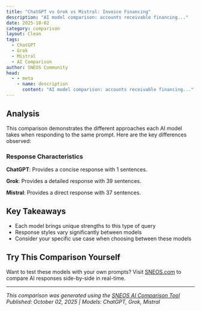 ```yaml
---
title: "ChatGPT vs Grok vs Mistral: Invoice Financing"
description: "AI model comparison: accounts receivable financing..."
date: 2025-10-02
category: comparison
layout: Clean
tags:
  - ChatGPT
  - Grok
  - Mistral
  - AI Comparison
author: SNEOS Community
head:
  - - meta
    - name: description
      content: "AI model comparison: accounts receivable financing..."
---
```


<ChatComparison
  title="ChatGPT vs Grok vs Mistral: Invoice Financing"
  prompt="accounts receivable financing"
  :responses='{
    "ChatGPT": "Error calling OpenAI API.",
    "Grok": "Accounts Receivable Financing, also known as **factoring** or **invoice financing**, is a financial arrangement where a business sells its accounts receivable (unpaid invoices owed by customers) to a third party, known as a **factor** or **financing company**, at a discount. This allows the business to access immediate cash flow rather than waiting for customers to pay their invoices, which can often take 30, 60, or even 90 days.\n\n### How Accounts Receivable Financing Works:\n1. **Business Sells Invoices**: A company sells its outstanding invoices to a factor or financing company.\n2. **Immediate Cash Advance**: The factor provides the business with an advance, typically 70-90% of the invoice value, upfront.\n3. **Factor Collects Payment**: The factor takes responsibility for collecting the full payment from the business\u2019s customers when the invoice is due.\n4. **Remaining Balance Paid**: Once the customer pays the invoice in full, the factor remits the remaining balance to the business, minus a fee or discount for the financing service (usually 1-5% of the invoice amount, depending on terms).\n\n### Types of Accounts Receivable Financing:\n- **Recourse Factoring**: If the customer fails to pay the invoice, the business must buy back the invoice from the factor or replace it with another invoice.\n- **Non-Recourse Factoring**: The factor assumes the risk of non-payment by the customer, though this often comes with higher fees or stricter eligibility criteria.\n\n### Benefits of Accounts Receivable Financing:\n- **Improved Cash Flow**: Provides immediate access to working capital without waiting for customer payments.\n- **No Debt Incurred**: Unlike a loan, this is not borrowing; it\u2019s selling an asset (invoices), so it doesn\u2019t appear as debt on the balance sheet.\n- **Focus on Business Operations**: The factor often handles collections, freeing up the business to focus on core activities.\n- **Flexible Funding**: The amount of funding available grows with the business\u2019s sales and invoices.\n\n### Drawbacks of Accounts Receivable Financing:\n- **Cost**: Factoring fees can be higher than traditional financing options like bank loans, especially for longer invoice terms.\n- **Customer Perception**: Some customers may be uncomfortable dealing directly with a factor for payments, though many factors work discreetly.\n- **Dependency on Customer Credit**: The factor evaluates the creditworthiness of the business\u2019s customers, not the business itself. If customers are deemed high-risk, financing may not be approved.\n- **Loss of Control**: The business may lose direct control over customer relationships during the collections process.\n\n### Who Uses Accounts Receivable Financing?\n- Small and medium-sized businesses (SMBs) with cash flow challenges.\n- Companies in industries with long payment cycles (e.g., manufacturing, wholesale, staffing, transportation).\n- Businesses that cannot qualify for traditional bank loans due to limited credit history or collateral.\n\n### Comparison with Other Financing Options:\n- **Vs. Bank Loans**: Accounts receivable financing is quicker to obtain and doesn\u2019t require collateral beyond the invoices, but it can be more expensive.\n- **Vs. Line of Credit**: A line of credit may have lower interest rates but often requires a stronger credit profile and more documentation.\n\n### Example:\nA company has $100,000 in unpaid invoices due in 60 days. It sells these invoices to a factor, which advances 80% ($80,000) immediately. The factor charges a 3% fee ($3,000). When the customers pay the full $100,000 to the factor, the company receives the remaining $17,000 ($20,000 - $3,000 fee). The company gets immediate cash to cover expenses, while the factor profits from the fee.\n\nAccounts receivable financing is a valuable tool for businesses needing quick access to cash, but it\u2019s important to weigh the costs and terms before entering into an agreement. If you\u2019re considering this option, reviewing the factor\u2019s reputation, fees, and contract terms (such as minimum volume requirements or long-term commitments) is crucial. Would you like me to dive deeper into any specific aspect, such as costs or eligibility criteria?",
    "Mistral": "Accounts receivable financing, also known as invoice financing or factoring, is a financial solution that allows businesses to convert their outstanding invoices into immediate cash. This type of financing is particularly useful for companies that have a significant amount of money tied up in unpaid invoices and need to improve their cash flow. Here are some key aspects of accounts receivable financing:\n\n### Types of Accounts Receivable Financing\n\n1. **Invoice Factoring**:\n   - **Recourse Factoring**: The business remains responsible for collecting the invoices. If the customer does not pay, the business must repurchase the invoice from the factor.\n   - **Non-Recourse Factoring**: The factor assumes the risk of non-payment. If the customer does not pay, the factor absorbs the loss.\n\n2. **Invoice Discounting**:\n   - The business retains control over the collection process. The financing company provides a loan based on the value of the outstanding invoices, and the business repays the loan once the invoices are paid.\n\n### How It Works\n\n1. **Invoice Submission**: The business submits its outstanding invoices to the financing company.\n2. **Advance Payment**: The financing company advances a percentage of the invoice value to the business, typically 70-90%.\n3. **Collection**: The financing company collects the payment from the business\u0027s customers.\n4. **Rebate**: Once the invoice is paid, the financing company pays the remaining balance to the business, minus a fee.\n\n### Benefits\n\n1. **Immediate Cash Flow**: Businesses can access cash quickly without waiting for customers to pay their invoices.\n2. **Credit Management**: The financing company often handles the collection process, reducing the administrative burden on the business.\n3. **Flexibility**: Unlike traditional loans, accounts receivable financing can be more flexible and scalable, as it is based on the value of the invoices.\n4. **No Collateral Required**: The invoices themselves serve as collateral, making it easier for businesses to qualify.\n\n### Considerations\n\n1. **Costs**: The fees associated with accounts receivable financing can be higher than traditional loans, especially for non-recourse factoring.\n2. **Customer Relationships**: Some businesses may be concerned about the impact on customer relationships if a third party is involved in the collection process.\n3. **Creditworthiness**: The financing company will assess the creditworthiness of the business\u0027s customers, as they are the ones who will ultimately pay the invoices.\n\n### Suitability\n\nAccounts receivable financing is particularly suitable for:\n- **Small to Medium-Sized Enterprises (SMEs)**: That have limited access to traditional financing options.\n- **Businesses with Long Payment Cycles**: Such as those in the manufacturing, construction, or wholesale industries.\n- **Growing Companies**: That need immediate cash to fund expansion or meet operational expenses.\n\n### Conclusion\n\nAccounts receivable financing can be a valuable tool for businesses looking to manage their cash flow more effectively. However, it\u0027s important to carefully consider the costs and potential impacts on customer relationships before deciding to use this type of financing."
  }'
  published-date="11:31"
/>

## Analysis

This comparison demonstrates the different approaches each AI model takes when responding to the same prompt. Here are the key differences observed:

### Response Characteristics

**ChatGPT**: Provides a concise response with 1 sentences. 

**Grok**: Provides a detailed response with 39 sentences. 

**Mistral**: Provides a direct response with 37 sentences. 

## Key Takeaways

- Each model brings unique strengths to this type of query
- Response styles vary significantly between models
- Consider your specific use case when choosing between these models

## Try This Comparison Yourself

Want to test these models with your own prompts? Visit [SNEOS.com](https://sneos.com) to compare AI responses side-by-side in real-time.

---

*This comparison was generated using the [SNEOS AI Comparison Tool](https://sneos.com)*
*Published: October 02, 2025 | Models: ChatGPT, Grok, Mistral*
